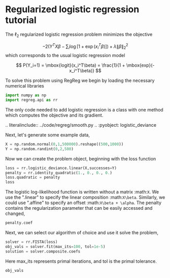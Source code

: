 # Regularized logistic regression tutorial

The $\ell_2$ regularized logistic regression problem minimizes the objective

$$
-2\left(Y^TX\beta - \sum_i \log \left[ 1 + \exp(x_i^T\beta) \right] \right) + \lambda \|\beta\|_2^2
$$
which corresponds to the usual logistic regression model

$$
P(Y_i=1) = \mbox{logit}(x_i^T\beta) = \frac{1}{1 + \mbox{exp}(-x_i^T\beta)}
$$

To solve this problem using RegReg we begin by loading the necessary numerical libraries

```python
import numpy as np
import regreg.api as rr
```
The only code needed to add logistic regression is a class
with one method which computes the objective and its gradient.

.. literalinclude:: ../code/regreg/smooth.py
..   :pyobject: logistic_deviance
   

Next, let's generate some example data,

```python
X = np.random.normal(0,1,500000).reshape((500,1000))
Y = np.random.randint(0,2,500)
```
Now we can create the problem object, beginning with the loss function

```python
loss = rr.logistic_deviance.linear(X,successes=Y)
penalty = rr.identity_quadratic(1., 0., 0., 0.)
loss.quadratic = penalty
loss
```
The logistic log-likelihood function is written without a matrix :math:`X`. We use the ".linear" to specify the linear composition :math:`X\beta`. Similarly, we could use ".affine" to specify an offset :math:`X\beta + \alpha`.
The penalty contains the regularization parameter that can be easily accessed and changed,

```python
penalty.coef
```

Next, we can select our algorithm of choice and use it solve the problem,

```python
solver = rr.FISTA(loss)
obj_vals = solver.fit(max_its=100, tol=1e-5)
solution = solver.composite.coefs
```
Here max_its represents primal iterations, and tol is the primal tolerance. 

```python
obj_vals
```


